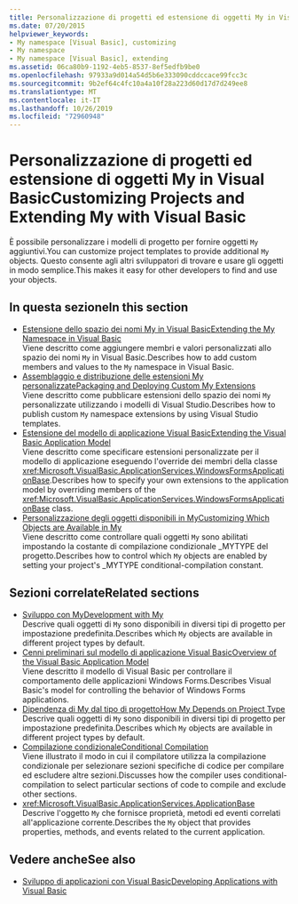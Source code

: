 ```yaml
---
title: Personalizzazione di progetti ed estensione di oggetti My in Visual Basic
ms.date: 07/20/2015
helpviewer_keywords:
- My namespace [Visual Basic], customizing
- My namespace
- My namespace [Visual Basic], extending
ms.assetid: 06ca80b9-1192-4eb5-8537-8ef5edfb9be0
ms.openlocfilehash: 97933a9d014a54d5b6e333090cddccace99fcc3c
ms.sourcegitcommit: 9b2ef64c4fc10a4a10f28a223d60d17d7d249ee8
ms.translationtype: MT
ms.contentlocale: it-IT
ms.lasthandoff: 10/26/2019
ms.locfileid: "72960948"
---
```

# <a name="customizing-projects-and-extending-my-with-visual-basic"></a><span data-ttu-id="f548d-102">Personalizzazione di progetti ed estensione di oggetti My in Visual Basic</span><span class="sxs-lookup"><span data-stu-id="f548d-102">Customizing Projects and Extending My with Visual Basic</span></span>

<span data-ttu-id="f548d-103">È possibile personalizzare i modelli di progetto per fornire oggetti `My` aggiuntivi.</span><span class="sxs-lookup"><span data-stu-id="f548d-103">You can customize project templates to provide additional `My` objects.</span></span> <span data-ttu-id="f548d-104">Questo consente agli altri sviluppatori di trovare e usare gli oggetti in modo semplice.</span><span class="sxs-lookup"><span data-stu-id="f548d-104">This makes it easy for other developers to find and use your objects.</span></span>

## <a name="in-this-section"></a><span data-ttu-id="f548d-105">In questa sezione</span><span class="sxs-lookup"><span data-stu-id="f548d-105">In this section</span></span>

- [<span data-ttu-id="f548d-106">Estensione dello spazio dei nomi My in Visual Basic</span><span class="sxs-lookup"><span data-stu-id="f548d-106">Extending the My Namespace in Visual Basic</span></span>](extending-the-my-namespace.md)  
 <span data-ttu-id="f548d-107">Viene descritto come aggiungere membri e valori personalizzati allo spazio dei nomi `My` in Visual Basic.</span><span class="sxs-lookup"><span data-stu-id="f548d-107">Describes how to add custom members and values to the `My` namespace in Visual Basic.</span></span>
- [<span data-ttu-id="f548d-108">Assemblaggio e distribuzione delle estensioni My personalizzate</span><span class="sxs-lookup"><span data-stu-id="f548d-108">Packaging and Deploying Custom My Extensions</span></span>](packaging-and-deploying-custom-my-extensions.md)  
 <span data-ttu-id="f548d-109">Viene descritto come pubblicare estensioni dello spazio dei nomi `My` personalizzate utilizzando i modelli di Visual Studio.</span><span class="sxs-lookup"><span data-stu-id="f548d-109">Describes how to publish custom `My` namespace extensions by using Visual Studio templates.</span></span>
- [<span data-ttu-id="f548d-110">Estensione del modello di applicazione Visual Basic</span><span class="sxs-lookup"><span data-stu-id="f548d-110">Extending the Visual Basic Application Model</span></span>](extending-the-visual-basic-application-model.md)  
 <span data-ttu-id="f548d-111">Viene descritto come specificare estensioni personalizzate per il modello di applicazione eseguendo l'override dei membri della classe <xref:Microsoft.VisualBasic.ApplicationServices.WindowsFormsApplicationBase>.</span><span class="sxs-lookup"><span data-stu-id="f548d-111">Describes how to specify your own extensions to the application model by overriding members of the <xref:Microsoft.VisualBasic.ApplicationServices.WindowsFormsApplicationBase> class.</span></span>
- [<span data-ttu-id="f548d-112">Personalizzazione degli oggetti disponibili in My</span><span class="sxs-lookup"><span data-stu-id="f548d-112">Customizing Which Objects are Available in My</span></span>](customizing-which-objects-are-available-in-my.md)  
 <span data-ttu-id="f548d-113">Viene descritto come controllare quali oggetti `My` sono abilitati impostando la costante di compilazione condizionale \_MYTYPE del progetto.</span><span class="sxs-lookup"><span data-stu-id="f548d-113">Describes how to control which `My` objects are enabled by setting your project's \_MYTYPE conditional-compilation constant.</span></span>

## <a name="related-sections"></a><span data-ttu-id="f548d-114">Sezioni correlate</span><span class="sxs-lookup"><span data-stu-id="f548d-114">Related sections</span></span>

- [<span data-ttu-id="f548d-115">Sviluppo con My</span><span class="sxs-lookup"><span data-stu-id="f548d-115">Development with My</span></span>](../development-with-my/index.md)  
 <span data-ttu-id="f548d-116">Descrive quali oggetti di `My` sono disponibili in diversi tipi di progetto per impostazione predefinita.</span><span class="sxs-lookup"><span data-stu-id="f548d-116">Describes which `My` objects are available in different project types by default.</span></span>
- [<span data-ttu-id="f548d-117">Cenni preliminari sul modello di applicazione Visual Basic</span><span class="sxs-lookup"><span data-stu-id="f548d-117">Overview of the Visual Basic Application Model</span></span>](../development-with-my/overview-of-the-visual-basic-application-model.md)  
 <span data-ttu-id="f548d-118">Viene descritto il modello di Visual Basic per controllare il comportamento delle applicazioni Windows Forms.</span><span class="sxs-lookup"><span data-stu-id="f548d-118">Describes Visual Basic's model for controlling the behavior of Windows Forms applications.</span></span>
- [<span data-ttu-id="f548d-119">Dipendenza di My dal tipo di progetto</span><span class="sxs-lookup"><span data-stu-id="f548d-119">How My Depends on Project Type</span></span>](../development-with-my/how-my-depends-on-project-type.md)  
 <span data-ttu-id="f548d-120">Descrive quali oggetti di `My` sono disponibili in diversi tipi di progetto per impostazione predefinita.</span><span class="sxs-lookup"><span data-stu-id="f548d-120">Describes which `My` objects are available in different project types by default.</span></span>
- [<span data-ttu-id="f548d-121">Compilazione condizionale</span><span class="sxs-lookup"><span data-stu-id="f548d-121">Conditional Compilation</span></span>](../../programming-guide/program-structure/conditional-compilation.md)  
 <span data-ttu-id="f548d-122">Viene illustrato il modo in cui il compilatore utilizza la compilazione condizionale per selezionare sezioni specifiche di codice per compilare ed escludere altre sezioni.</span><span class="sxs-lookup"><span data-stu-id="f548d-122">Discusses how the compiler uses conditional-compilation to select particular sections of code to compile and exclude other sections.</span></span>
- <xref:Microsoft.VisualBasic.ApplicationServices.ApplicationBase>  
 <span data-ttu-id="f548d-123">Descrive l'oggetto `My` che fornisce proprietà, metodi ed eventi correlati all'applicazione corrente.</span><span class="sxs-lookup"><span data-stu-id="f548d-123">Describes the `My` object that provides properties, methods, and events related to the current application.</span></span>

## <a name="see-also"></a><span data-ttu-id="f548d-124">Vedere anche</span><span class="sxs-lookup"><span data-stu-id="f548d-124">See also</span></span>

- [<span data-ttu-id="f548d-125">Sviluppo di applicazioni con Visual Basic</span><span class="sxs-lookup"><span data-stu-id="f548d-125">Developing Applications with Visual Basic</span></span>](../index.md)

